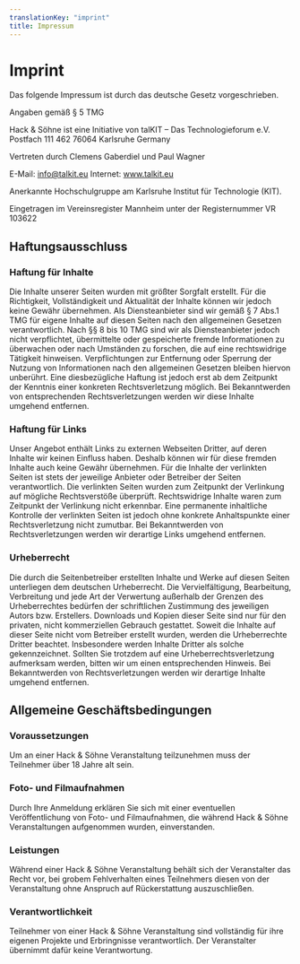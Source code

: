```yaml
---
translationKey: "imprint"
title: Impressum
---
```


# Imprint

Das folgende Impressum ist durch das deutsche Gesetz vorgeschrieben.

Angaben gemäß § 5 TMG

Hack & Söhne ist eine Initiative von
talKIT – Das Technologieforum e.V.
Postfach 111 462
76064 Karlsruhe
Germany

Vertreten durch Clemens Gaberdiel und Paul Wagner

E-Mail: info@talkit.eu
Internet: www.talkit.eu

Anerkannte Hochschulgruppe am Karlsruhe Institut für Technologie (KIT).

Eingetragen im Vereinsregister Mannheim unter der Registernummer VR 103622

## Haftungsausschluss

### Haftung für Inhalte

Die Inhalte unserer Seiten wurden mit größter Sorgfalt erstellt. Für die Richtigkeit, Vollständigkeit und Aktualität der Inhalte können wir jedoch keine Gewähr übernehmen. Als Diensteanbieter sind wir gemäß § 7 Abs.1 TMG für eigene Inhalte auf diesen Seiten nach den allgemeinen Gesetzen verantwortlich. Nach §§ 8 bis 10 TMG sind wir als Diensteanbieter jedoch nicht verpflichtet, übermittelte oder gespeicherte fremde Informationen zu überwachen oder nach Umständen zu forschen, die auf eine rechtswidrige Tätigkeit hinweisen. Verpflichtungen zur Entfernung oder Sperrung der Nutzung von Informationen nach den allgemeinen Gesetzen bleiben hiervon unberührt. Eine diesbezügliche Haftung ist jedoch erst ab dem Zeitpunkt der Kenntnis einer konkreten Rechtsverletzung möglich. Bei Bekanntwerden von entsprechenden Rechtsverletzungen werden wir diese Inhalte umgehend entfernen.

### Haftung für Links

Unser Angebot enthält Links zu externen Webseiten Dritter, auf deren Inhalte wir keinen Einfluss haben. Deshalb können wir für diese fremden Inhalte auch keine Gewähr übernehmen. Für die Inhalte der verlinkten Seiten ist stets der jeweilige Anbieter oder Betreiber der Seiten verantwortlich. Die verlinkten Seiten wurden zum Zeitpunkt der Verlinkung auf mögliche Rechtsverstöße überprüft. Rechtswidrige Inhalte waren zum Zeitpunkt der Verlinkung nicht erkennbar. Eine permanente inhaltliche Kontrolle der verlinkten Seiten ist jedoch ohne konkrete Anhaltspunkte einer Rechtsverletzung nicht zumutbar. Bei Bekanntwerden von Rechtsverletzungen werden wir derartige Links umgehend entfernen.

### Urheberrecht

Die durch die Seitenbetreiber erstellten Inhalte und Werke auf diesen Seiten unterliegen dem deutschen Urheberrecht. Die Vervielfältigung, Bearbeitung, Verbreitung und jede Art der Verwertung außerhalb der Grenzen des Urheberrechtes bedürfen der schriftlichen Zustimmung des jeweiligen Autors bzw. Erstellers. Downloads und Kopien dieser Seite sind nur für den privaten, nicht kommerziellen Gebrauch gestattet. Soweit die Inhalte auf dieser Seite nicht vom Betreiber erstellt wurden, werden die Urheberrechte Dritter beachtet. Insbesondere werden Inhalte Dritter als solche gekennzeichnet. Sollten Sie trotzdem auf eine Urheberrechtsverletzung aufmerksam werden, bitten wir um einen entsprechenden Hinweis. Bei Bekanntwerden von Rechtsverletzungen werden wir derartige Inhalte umgehend entfernen.

## Allgemeine Geschäftsbedingungen

### Voraussetzungen

Um an einer Hack & Söhne Veranstaltung teilzunehmen muss der Teilnehmer über 18 Jahre alt sein.

### Foto- und Filmaufnahmen

Durch Ihre Anmeldung erklären Sie sich mit einer eventuellen Veröffentlichung von Foto- und Filmaufnahmen, die während Hack & Söhne Veranstaltungen aufgenommen wurden, einverstanden.

### Leistungen

Während einer Hack & Söhne Veranstaltung behält sich der Veranstalter das Recht vor, bei grobem Fehlverhalten eines Teilnehmers diesen von der Veranstaltung ohne Anspruch auf Rückerstattung auszuschließen.

### Verantwortlichkeit

Teilnehmer von einer Hack & Söhne Veranstaltung sind vollständig für ihre eigenen Projekte und Erbringnisse verantwortlich. Der Veranstalter übernimmt dafür keine Verantwortung.
